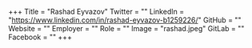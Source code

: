 +++
Title = "Rashad Eyvazov"
Twitter = ""
LinkedIn = "https://www.linkedin.com/in/rashad-eyvazov-b1259226/"
GitHub = ""
Website = ""
Employer = ""
Role = ""
Image = "rashad.jpeg"
GitLab = ""
Facebook = ""
+++

